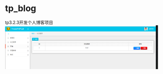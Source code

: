 # tp_blog
tp3.2.3开发个人博客项目
![image](https://github.com/renxiaosheng21/tp_blog/blob/master/QQ%E6%88%AA%E5%9B%BE20190529183020.png)
